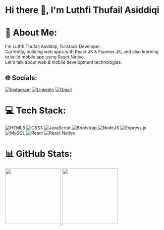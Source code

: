 
<h1 align="left">Hi there 👋, I'm Luthfi Thufail Asiddiqi</h1>

# 💫 About Me:
I'm Luthfi Thufail Asiddiqi, Fullstack Developer.<br> Currently, building web apps with React JS & Express JS, and also learning to build mobile app using React Native.<br>Let's talk about web & mobile development technologies.


## 🌐 Socials:
[![Instagram](https://img.shields.io/badge/Instagram-%23E4405F.svg?style=for-the-badge&logo=Instagram&logoColor=white)](https://www.instagram.com/luthfiqi) [![LinkedIn](https://img.shields.io/badge/linkedin-%230077B5.svg?style=for-the-badge&logo=linkedin&logoColor=white)](https://www.linkedin.com/in/luthfidiqi)
[![Gmail](https://img.shields.io/badge/Gmail-D14836?style=for-the-badge&logo=gmail&logoColor=white)](https://mail.google.com/mail/u/0/#inbox?compose=GTvVlcSKkjxQlVlDbNxvcTmwXtGdFZvQphTfmZLvWkknzqqflCLJMgdZJpGjWKzMNnHvBFQXGzvSL)

# 💻 Tech Stack:
![HTML5](https://img.shields.io/badge/html5-%23E34F26.svg?style=for-the-badge&logo=html5&logoColor=white)
![CSS3](https://img.shields.io/badge/css3-%231572B6.svg?style=for-the-badge&logo=css3&logoColor=white)
![JavaScript](https://img.shields.io/badge/javascript-%23323330.svg?style=for-the-badge&logo=javascript&logoColor=%23F7DF1E)
![Bootstrap](https://img.shields.io/badge/bootstrap-%238511FA.svg?style=for-the-badge&logo=bootstrap&logoColor=white)
![NodeJS](https://img.shields.io/badge/node.js-6DA55F?style=for-the-badge&logo=node.js&logoColor=white)
![Express.js](https://img.shields.io/badge/express.js-%23404d59.svg?style=for-the-badge&logo=express&logoColor=%2361DAFB)
![MySQL](https://img.shields.io/badge/mysql-%2300f.svg?style=for-the-badge&logo=mysql&logoColor=white)
![React](https://img.shields.io/badge/react-%2320232a.svg?style=for-the-badge&logo=react&logoColor=%2361DAFB)
![React Native](https://img.shields.io/badge/react_native-%2320232a.svg?style=for-the-badge&logo=react&logoColor=%2361DAFB)

# 📊 GitHub Stats:
<p>
<a href="https://github.com/luthfidiqi">
  <img height="180em" src="https://github-readme-streak-stats.herokuapp.com/?user=luthfidiqi&theme=dark&hide_border=false" />
  <img height="180em" src="https://github-readme-stats.vercel.app/api/top-langs/?username=luthfidiqi&theme=dark&layout=compact&exclude_lang=java+r" />
</a>
</p>

<!--
**cdthomp1/cdthomp1** is a ✨ _special_ ✨ repository because its `README.md` (this file) appears on your GitHub profile.


